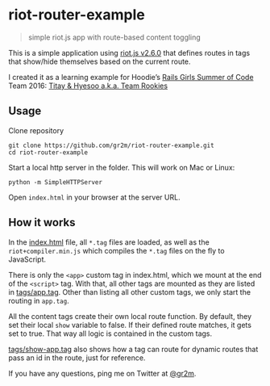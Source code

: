 # riot-router-example

> simple riot.js app with route-based content toggling

This is a simple application using [riot.js v2.6.0](http://riotjs.com/release-notes/#august-20-2016)
that defines routes in tags that show/hide themselves based on the current route.

I created it as a learning example for Hoodie’s [Rails Girls Summer of Code](http://railsgirlssummerofcode.org/)
Team 2016: [Titay & Hyesoo a.k.a. Team Rookies](https://rookies-2016rgsoc.rhcloud.com/)

## Usage

Clone repository

```
git clone https://github.com/gr2m/riot-router-example.git
cd riot-router-example
```

Start a local http server in the folder. This will work on Mac or Linux:

```
python -m SimpleHTTPServer
```

Open `index.html` in your browser at the server URL.

## How it works

In the [index.html](index.html) file, all `*.tag` files are loaded, as well as
the `riot+compiler.min.js` which compiles the `*.tag` files on the fly to
JavaScript.

There is only the `<app>` custom tag in index.html, which we mount at the end
of the `<script>` tag. With that, all other tags are mounted as they are listed
in [tags/app.tag](tags/app.tag). Other than listing all other custom tags, we
only start the routing in `app.tag`.

All the content tags create their own local route function. By default, they set
their local `show` variable to false. If their defined route matches, it gets
set to true. That way all logic is contained in the custom tags.

[tags/show-app.tag](tags/show-app.tag) also shows how a tag can route for dynamic
routes that pass an id in the route, just for reference.

If you have any questions, ping me on Twitter at [@gr2m](https://twitter.com/gr2m/).
